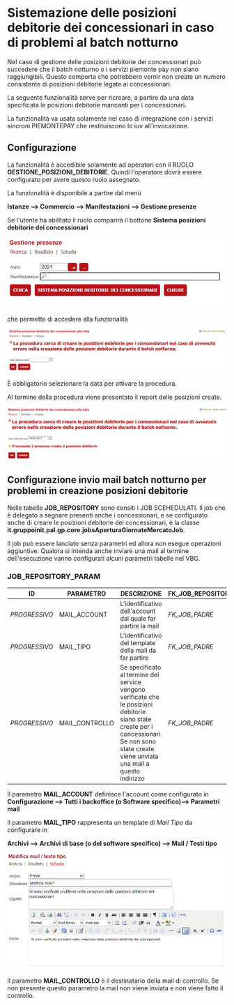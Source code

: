 # Sistemazione delle posizioni debitorie dei concessionari in caso di problemi al batch notturno
Nel caso di gestione delle posizioni debitorie dei concessionari può succedere che il batch notturno o i servizi piemonte pay non siano raggiungibili.
Questo comporta che potrebbero vernir non  create un numero consistente di posizioni debitorie legate ai concessionari.

La seguente funzionalità serve per ricreare, a partire da una data specificata le posizioni debitorie mancanti per i concessionari.

La funzionalità va usata solamente nel caso di integrazione con i servizi sincroni PIEMONTEPAY che restituiscono lo iuv all'invocazione.

## Configurazione
La funzionalità è accedibile solamente ad operatori con il RUOLO **GESTIONE_POSIZIONI_DEBITORIE**.
Quindi l'operatore dovrà essere configurato per avere questo ruolo assegnato.

La funzionalità è disponibile a partire dal menù 

**Istanze --> Commercio --> Manifestazioni --> Gestione presenze**

Se l'utente ha abilitato il ruolo comparirà  il bottone **Sistema posizioni debitorie dei concessionari**

![](./immagini/pagina-lancio-procedura-001.png)

 che permette di accedere alla funzionalità

![](./immagini/pagina-lancio-procedura-002.png)

È obbligatorio selezionare la data per attivare la procedura.


Al termine della procedura viene presentato il report delle posizioni create.

![](./immagini/pagina-lancio-procedura-003.png)

## Configurazione invio mail batch notturno per problemi in creazione posizioni debitorie

Nelle tabelle **JOB_REPOSITORY** sono censiti i JOB SCEHEDULATI.
Il job che è delegato a segnare presenti anche i concessionari, e se configurato anche di creare le posizioni debitorie dei concessionari, è la classe 
**it.gruppoinit.pal.gp.core.jobsAperturaGiornateMercatoJob**.

Il job può essere lanciato senza parametri ed allora non esegue operazioni aggiuntive.
Qualora si intenda anche inviare una mail al termine dell'esecuzione vanno configurati alcuni parametri tabelle nel VBG.

### JOB_REPOSITORY_PARAM

ID| PARAMETRO| DESCRIZIONE| FK_JOB_REPOSITORY| VALORE
---| ---| ---| ---| ---
*PROGRESSIVO*|MAIL_ACCOUNT|L'identificativo dell'account dal quale far partire la mail|*FK_JOB_PADRE*|account id
*PROGRESSIVO*|MAIL_TIPO|L'identificativo del template della mail da far partire|*FK_JOB_PADRE*|codice mail tipo
*PROGRESSIVO*|MAIL_CONTROLLO|Se specificato al termine del service vengono verificate che le posizioni debitorie siano state create per i concessionari. Se non sono state create viene unviata una mail a questo indirizzo|*FK_JOB_PADRE*|test@mail.it

Il parametro **MAIL_ACCOUNT** definisce l'account come configurato in 
**Configurazione --> Tutti i backoffice (o Software specifico)--> Parametri mail**

Il parametro **MAIL_TIPO** rappresenta un template di *Mail Tipo* da configurare in 

**Archivi --> Archivi di base (o del software specifico) --> Mail / Testi tipo**

![](./immagini/notifica-siap.png)

Il parametro **MAIL_CONTROLLO** è il destinatario della mail di controllo. Se non presente questo parametro la mail non viene inviata e non viene fatto il controllo.
